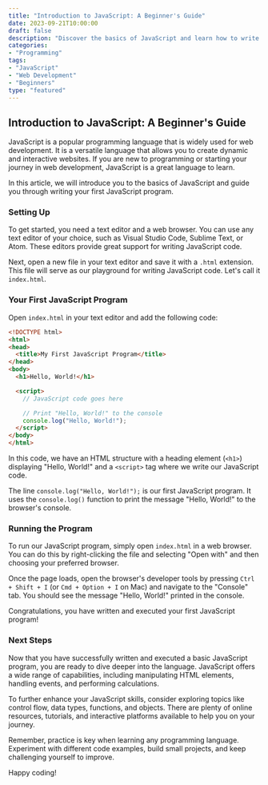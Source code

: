 ```yaml
--- 
title: "Introduction to JavaScript: A Beginner's Guide"
date: 2023-09-21T10:00:00
draft: false
description: "Discover the basics of JavaScript and learn how to write your first program."
categories:
- "Programming"
tags:
- "JavaScript"
- "Web Development"
- "Beginners"
type: "featured"
---
```


## Introduction to JavaScript: A Beginner's Guide

JavaScript is a popular programming language that is widely used for web development. It is a versatile language that allows you to create dynamic and interactive websites. If you are new to programming or starting your journey in web development, JavaScript is a great language to learn.

In this article, we will introduce you to the basics of JavaScript and guide you through writing your first JavaScript program.

### Setting Up

To get started, you need a text editor and a web browser. You can use any text editor of your choice, such as Visual Studio Code, Sublime Text, or Atom. These editors provide great support for writing JavaScript code.

Next, open a new file in your text editor and save it with a `.html` extension. This file will serve as our playground for writing JavaScript code. Let's call it `index.html`.

### Your First JavaScript Program

Open `index.html` in your text editor and add the following code:

```html
<!DOCTYPE html>
<html>
<head>
  <title>My First JavaScript Program</title>
</head>
<body>
  <h1>Hello, World!</h1>

  <script>
    // JavaScript code goes here

    // Print "Hello, World!" to the console
    console.log("Hello, World!");
  </script>
</body>
</html>
```

In this code, we have an HTML structure with a heading element (`<h1>`) displaying "Hello, World!" and a `<script>` tag where we write our JavaScript code.

The line `console.log("Hello, World!");` is our first JavaScript program. It uses the `console.log()` function to print the message "Hello, World!" to the browser's console.

### Running the Program

To run our JavaScript program, simply open `index.html` in a web browser. You can do this by right-clicking the file and selecting "Open with" and then choosing your preferred browser.

Once the page loads, open the browser's developer tools by pressing `Ctrl + Shift + I` (or `Cmd + Option + I` on Mac) and navigate to the "Console" tab. You should see the message "Hello, World!" printed in the console.

Congratulations, you have written and executed your first JavaScript program!

### Next Steps

Now that you have successfully written and executed a basic JavaScript program, you are ready to dive deeper into the language. JavaScript offers a wide range of capabilities, including manipulating HTML elements, handling events, and performing calculations.

To further enhance your JavaScript skills, consider exploring topics like control flow, data types, functions, and objects. There are plenty of online resources, tutorials, and interactive platforms available to help you on your journey.

Remember, practice is key when learning any programming language. Experiment with different code examples, build small projects, and keep challenging yourself to improve.

Happy coding!
